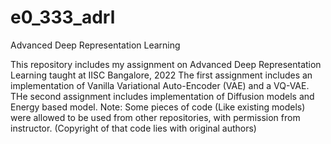 # e0_333_adrl
Advanced Deep Representation Learning


This repository includes my assignment on Advanced Deep Representation Learning taught at IISC Bangalore, 2022
The first assignment includes an implementation of Vanilla Variational Auto-Encoder (VAE) and a VQ-VAE.
THe second assignment includes implementation of Diffusion models and Energy based model.
Note: Some pieces of code (Like existing models) were allowed to be used from other repositories, with permission from instructor.
(Copyright of that code lies with original authors)

